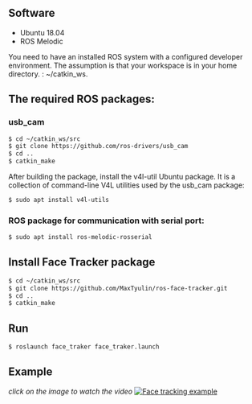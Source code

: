 ## Software
- Ubuntu 18.04
- ROS Melodic

You need to have an installed ROS system with a configured developer environment. The assumption is that your workspace is in your home directory. : ~/catkin_ws.

## The required ROS packages:

### usb_cam
```bash
$ cd ~/catkin_ws/src
$ git clone https://github.com/ros-drivers/usb_cam
$ cd ..
$ catkin_make
```

After building the package, install the v4l-util Ubuntu package. It is a collection of command-line V4L utilities used by the usb_cam package:
```bash
$ sudo apt install v4l-utils
```

### ROS package for communication with serial port:
```bash
$ sudo apt install ros-melodic-rosserial
```

## Install Face Tracker package
```bash
$ cd ~/catkin_ws/src
$ git clone https://github.com/MaxTyulin/ros-face-tracker.git
$ cd ..
$ catkin_make
```

## Run
```bash
$ roslaunch face_traker face_traker.launch
```

## Example
*click on the image to watch the video*
[![Face tracking example](http://img.youtube.com/vi/dqZ7WhHHTR0/0.jpg)](http://www.youtube.com/watch?v=dqZ7WhHHTR0 "Face tracking example")

